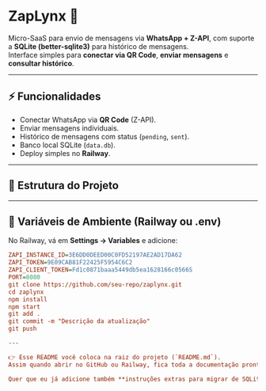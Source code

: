 # ZapLynx 🚀

Micro-SaaS para envio de mensagens via **WhatsApp + Z-API**, com suporte a **SQLite (better-sqlite3)** para histórico de mensagens.  
Interface simples para **conectar via QR Code**, **enviar mensagens** e **consultar histórico**.

---

## ⚡ Funcionalidades
- Conectar WhatsApp via **QR Code** (Z-API).  
- Enviar mensagens individuais.  
- Histórico de mensagens com status (`pending`, `sent`).  
- Banco local SQLite (`data.db`).  
- Deploy simples no **Railway**.  

---

## 📂 Estrutura do Projeto

---

## 🔑 Variáveis de Ambiente (Railway ou .env)
No Railway, vá em **Settings → Variables** e adicione:

```ini
ZAPI_INSTANCE_ID=3E6DD0DEED00C0FD52197AE2AD17DA62
ZAPI_TOKEN=9E09CAB81F22425F5954C6C2
ZAPI_CLIENT_TOKEN=Fd1c0871baaa5449db5ea1628166c0566S
PORT=8080
git clone https://github.com/seu-repo/zaplynx.git
cd zaplynx
npm install
npm start
git add .
git commit -m "Descrição da atualização"
git push

---

👉 Esse README você coloca na raiz do projeto (`README.md`).  
Assim quando abrir no GitHub ou Railway, fica toda a documentação pronta.  

Quer que eu já adicione também **instruções extras para migrar de SQLite para Postgres** (Railway addon grátis)?
